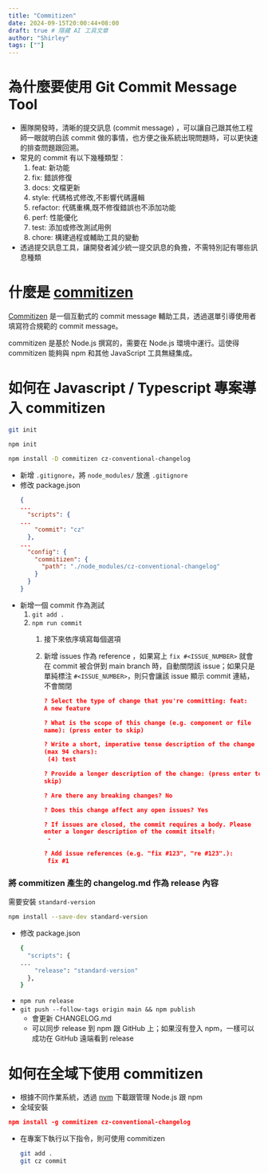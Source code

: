 ```yaml
---
title: "Commitizen"
date: 2024-09-15T20:00:44+08:00
draft: true # 隱藏 AI 工具文章
author: "Shirley"
tags: [""]
---
```


# 為什麼要使用 Git Commit Message Tool

- 團隊開發時，清晰的提交訊息 (commit message) ，可以讓自己跟其他工程師一眼就明白該 commit 做的事情，也方便之後系統出現問題時，可以更快速的排查問題跟回溯。
- 常見的 commit 有以下幾種類型：
  1. feat: 新功能
  2. fix: 錯誤修復
  3. docs: 文檔更新
  4. style: 代碼格式修改,不影響代碼邏輯
  5. refactor: 代碼重構,既不修復錯誤也不添加功能
  6. perf: 性能優化
  7. test: 添加或修改測試用例
  8. chore: 構建過程或輔助工具的變動
- 透過提交訊息工具，讓開發者減少統一提交訊息的負擔，不需特別記有哪些訊息種類

# 什麼是 [commitizen](https://commitizen.github.io/cz-cli/)

[Commitizen](https://commitizen.github.io/cz-cli/) 是一個互動式的 commit message 輔助工具，透過選單引導使用者填寫符合規範的 commit message。

commitizen 是基於 Node.js 撰寫的，需要在 Node.js 環境中運行。這使得 commitizen 能夠與 npm 和其他 JavaScript 工具無縫集成。

# 如何在 Javascript / Typescript 專案導入 commitizen

```bash
git init

npm init

npm install -D commitizen cz-conventional-changelog

```

- 新增 `.gitignore`，將 `node_modules/` 放進 `.gitignore`
- 修改 package.json
  ```json
  {
  ...
    "scripts": {
  ...
      "commit": "cz"
    },
  ...
    "config": {
      "commitizen": {
        "path": "./node_modules/cz-conventional-changelog"
      }
    }
  }

  ```
- 新增一個 commit 作為測試
  1. `git add .`
  2. `npm run commit`
     1. 接下來依序填寫每個選項
     2. 新增 issues 作為 reference ，如果寫上 `fix #<ISSUE_NUMBER>` 就會在 commit 被合併到 main branch 時，自動關閉該 issue；如果只是單純標注 `#<ISSUE_NUMBER>`，則只會讓該 issue 顯示 commit 連結，不會關閉

        ```json
        ? Select the type of change that you're committing: feat:
        A new feature

        ? What is the scope of this change (e.g. component or file
        name): (press enter to skip)

        ? Write a short, imperative tense description of the change
        (max 94 chars):
         (4) test

        ? Provide a longer description of the change: (press enter to
        skip)

        ? Are there any breaking changes? No

        ? Does this change affect any open issues? Yes

        ? If issues are closed, the commit requires a body. Please
        enter a longer description of the commit itself:
         -

        ? Add issue references (e.g. "fix #123", "re #123".):
         fix #1

        ```

### 將 commitizen 產生的 changelog.md 作為 release 內容

需要安裝 `standard-version`

```bash
npm install --save-dev standard-version

```

- 修改 package.json
  ```bash
  {
    "scripts": {
  ...
      "release": "standard-version"
    },
  }

  ```
- `npm run release`
- `git push --follow-tags origin main && npm publish`
  - 會更新 CHANGELOG.md
  - 可以同步 release 到 npm 跟 GitHub 上；如果沒有登入 npm，一樣可以成功在 GitHub 遠端看到 release

# 如何在全域下使用 commitizen

- 根據不同作業系統，透過 [nvm](https://github.com/nvm-sh/nvm) 下載跟管理 Node.js 跟 npm
- 全域安裝

```json
npm install -g commitizen cz-conventional-changelog

```

- 在專案下執行以下指令，則可使用 commitizen
  ```bash
  git add .
  git cz commit

  ```
